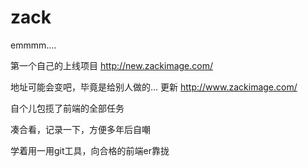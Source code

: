 # zack

emmmm....

第一个自己的上线项目 http://new.zackimage.com/

地址可能会变吧，毕竟是给别人做的...  更新  http://www.zackimage.com/
 
自个儿包揽了前端的全部任务

凑合看，记录一下，方便多年后自嘲

学着用一用git工具，向合格的前端er靠拢

